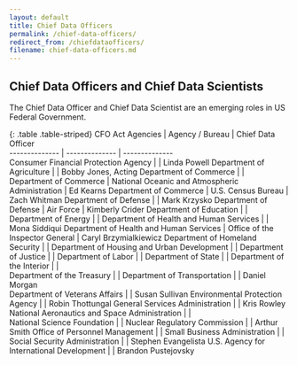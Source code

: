 ```yaml
---
layout: default
title: Chief Data Officers 
permalink: /chief-data-officers/
redirect_from: /chiefdataofficers/
filename: chief-data-officers.md
---
```


Chief Data Officers and Chief Data Scientists
-----------------------------
The Chief Data Officer and Chief Data Scientist are an emerging roles in US Federal Government.



{: .table .table-striped}
CFO Act Agencies                                |  Agency / Bureau                                |  Chief Data Officer             
--------------                                  | --------------                                  | --------------                  
Consumer Financial Protection Agency            |                                                 | Linda Powell
Department of Agriculture                       |                                                 | Bobby Jones, Acting
Department of Commerce                          |                                                 | 
Department of Commerce                          | National Oceanic and Atmospheric Administration | Ed Kearns
Department of Commerce                          | U.S. Census Bureau                              | Zach Whitman
Department of Defense                           |                                                 | Mark Krzysko
Department of Defense                           | Air Force                                       | Kimberly Crider
Department of Education                         |                                                 |
Department of Energy                            |                                                 | 
Department of Health and Human Services         |                                                 | Mona Siddiqui
Department of Health and Human Services         | Office of the Inspector General                 | Caryl Brzymialkiewicz
Department of Homeland Security                 |                                                 |
Department of Housing and Urban Development     |                                                 |
Department of Justice                           |                                                 |
Department of Labor                             |                                                 |
Department of State                             |                                                 |
Department of the Interior                      |                                                 |                
Department of the Treasury                      |                                                 |
Department of Transportation                    |                                                 | Daniel Morgan                  
Department of Veterans Affairs                  |                                                 | Susan Sullivan
Environmental Protection Agency                 |                                                 | Robin Thottungal
General Services Administration                 |                                                 | Kris Rowley
National Aeronautics and Space Administration   |                                                 |               
National Science Foundation                     |                                                 |
Nuclear Regulatory Commission                   |                                                 | Arthur Smith
Office of Personnel Management                  |                                                 |
Small Business Administration                   |                                                 |
Social Security Administration                  |                                                 | Stephen Evangelista
U.S. Agency for International Development       |                                                 | Brandon Pustejovsky 
